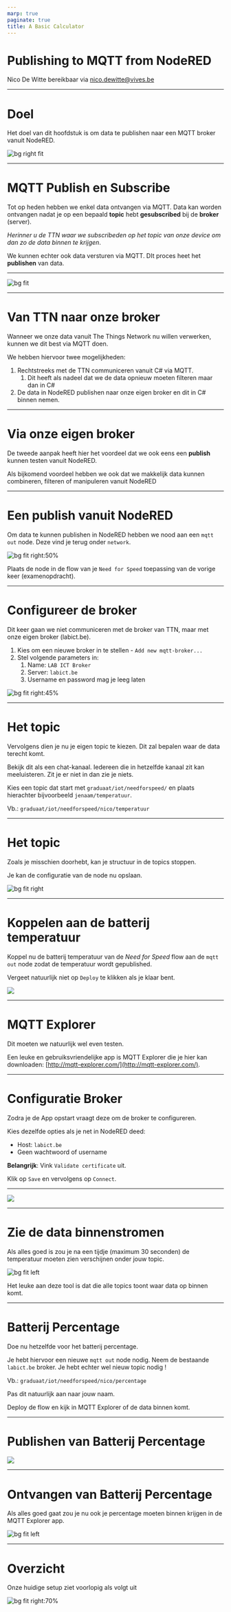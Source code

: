 ```yaml
---
marp: true
paginate: true
title: A Basic Calculator
---
```


# <!-- fit --> Publishing to MQTT from NodeRED

Nico De Witte
bereikbaar via [nico.dewitte@vives.be](mailto:nico.dewitte@vives.be)

---

# Doel

Het doel van dit hoofdstuk is om data te publishen naar een MQTT broker vanuit NodeRED.

![bg right fit](./img/goal.png)

---

# MQTT Publish en Subscribe

Tot op heden hebben we enkel data ontvangen via MQTT. Data kan worden ontvangen nadat je op een bepaald **topic** hebt **gesubscribed** bij de **broker** (server).

*Herinner u de TTN waar we subscribeden op het topic van onze device om dan zo de data binnen te krijgen*.

We kunnen echter ook data versturen via MQTT. DIt proces heet het **publishen** van data.

---

![bg fit](./img/mqtt-publish-subscribe.svg)

---

# Van TTN naar onze broker

Wanneer we onze data vanuit The Things Network nu willen verwerken, kunnen we dit best via MQTT doen.

We hebben hiervoor twee mogelijkheden:

1. Rechtstreeks met de TTN communiceren vanuit C# via MQTT.
   1. Dit heeft als nadeel dat we de data opnieuw moeten filteren maar dan in C#
2. De data in NodeRED publishen naar onze eigen broker en dit in C# binnen nemen.

---

# Via onze eigen broker

De tweede aanpak heeft hier het voordeel dat we ook eens een **publish** kunnen testen vanuit NodeRED.

Als bijkomend voordeel hebben we ook dat we makkelijk data kunnen combineren, filteren of manipuleren vanuit NodeRED

---

# Een publish vanuit NodeRED

Om data te kunnen publishen in NodeRED hebben we nood aan een `mqtt out` node. Deze vind je terug onder `network`.

![bg fit right:50%](./img/mqtt_out_node.png)

Plaats de node in de flow van je `Need for Speed` toepassing van de vorige keer (examenopdracht).

---

# Configureer de broker

Dit keer gaan we niet communiceren met de broker van TTN, maar met onze eigen broker (labict.be).

1. Kies om een nieuwe broker in te stellen - `Add new mqtt-broker...`
2. Stel volgende parameters in:
   1. Name: `LAB ICT Broker`
   2. Server: `labict.be`
   3. Username en password mag je leeg laten

![bg fit right:45%](./img/labict-broker.png)

---

# Het topic

Vervolgens dien je nu je eigen topic te kiezen. Dit zal bepalen waar de data terecht komt.

Bekijk dit als een chat-kanaal. Iedereen die in hetzelfde kanaal zit kan meeluisteren. Zit je er niet in dan zie je niets.

Kies een topic dat start met `graduaat/iot/needforspeed/` en plaats hierachter bijvoorbeeld `jenaam/temperatuur`.

Vb.: `graduaat/iot/needforspeed/nico/temperatuur`

---

# Het topic

Zoals je misschien doorhebt, kan je structuur in de topics stoppen.

Je kan de configuratie van de node nu opslaan.

![bg fit right](./img/topic_temperatuur.png)

---

# Koppelen aan de batterij temperatuur

Koppel nu de batterij temperatuur van de *Need for Speed* flow aan de `mqtt out` node zodat de temperatuur wordt gepublished.

Vergeet natuurlijk niet op `Deploy` te klikken als je klaar bent.

![](./img/publish-temperature.png)

---

# MQTT Explorer

Dit moeten we natuurlijk wel even testen.

Een leuke en gebruiksvriendelijke app is MQTT Explorer die je hier kan downloaden: [http://mqtt-explorer.com/](http://mqtt-explorer.com/).

---

# Configuratie Broker

Zodra je de App opstart vraagt deze om de broker te configureren.

Kies dezelfde opties als je net in NodeRED deed:

* Host: `labict.be`
* Geen wachtwoord of username

**Belangrijk**: Vink `Validate certificate` uit.

Klik op `Save` en vervolgens op `Connect`.

---

![](./img/mqtt-explorer-broker.png)

---

# Zie de data binnenstromen

Als alles goed is zou je na een tijdje (maximum 30 seconden) de temperatuur moeten zien verschijnen onder jouw topic.

![bg fit left](./img/mqtt-explorer-temperature.png)

Het leuke aan deze tool is dat die alle topics toont waar data op binnen komt.

---

# Batterij Percentage

Doe nu hetzelfde voor het batterij percentage.

Je hebt hiervoor een nieuwe `mqtt out` node nodig. Neem de bestaande `labict.be` broker. Je hebt echter wel nieuw topic nodig !

Vb.: `graduaat/iot/needforspeed/nico/percentage`

Pas dit natuurlijk aan naar jouw naam.

Deploy de flow en kijk in MQTT Explorer of de data binnen komt.

---

# Publishen van Batterij Percentage

![](./img/publish-percentage.png)

---

# Ontvangen van Batterij Percentage

Als alles goed gaat zou je nu ook je percentage moeten binnen krijgen in de MQTT Explorer app.

![bg fit left](./img/mqtt-explorer-percentage.png)

---

# Overzicht

Onze huidige setup ziet voorlopig als volgt uit

![bg fit right:70%](./img/setup.png)
